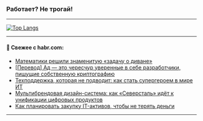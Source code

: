 ### Работает? Не трогай!

---
<!--
#### 🛠️ Technical stack:

![Java](https://img.shields.io/badge/Java-informational?logo=Oracle&style=flat&logoColor=white&color=FF4500)
![Kotlin](https://img.shields.io/badge/Kotlin-informational?logo=Kotlin&style=flat&logoColor=white&color=774D97)
![TS](https://img.shields.io/badge/TypeScript-informational?logo=typeScript&style=flat&logoColor=black&color=017acc)
![Python](https://img.shields.io/badge/Python-informational?logo=Python&style=flat&logoColor=black&color=ffdd54) <br>
![Spring](https://img.shields.io/badge/Spring-informational?logo=Spring&style=flat&logoColor=white&color=6DB33F) 
![SpringBoot](https://img.shields.io/badge/SpringBoot-informational?logo=SpringBoot&style=flat&logoColor=white&color=6DB33F)
![Nest](https://img.shields.io/badge/NestJS-informational?logo=NestJS&style=flat&logoColor=white&color=E0234E) 
![NodeJS](https://img.shields.io/badge/NodeJS-informational?logo=node.js&style=flat&logoColor=white&color=70A760)<br>
![PostgreSQL](https://img.shields.io/badge/PostgreSQL-informational?logo=PostgreSQL&style=flat&logoColor=white&color=DAA520)
![MongoDB](https://img.shields.io/badge/MongoDB-informational?logo=MongoDB&style=flat&logoColor=white&color=870000)
![Apache](https://img.shields.io/badge/Apache-informational?logo=apache&style=flat&logoColor=white&color=f74e28)

___ 
-->

<!--- #### 🛠️ : --->

[![Top Langs](https://github-readme-stats-82jvfl3w3-advtsettinggmailcoms-projects.vercel.app/api/top-langs/?username=zloylis&langs_count=10&hide_title=true&title_color=e6edf3&size_weight=0.5&count_weight=0.5&layout=compact&hide_progress=true&hide_border=true&theme=dracula)](https://github.com/zloylis)

<!---


####  :octocat:&nbsp;&nbsp; Статистика:

![GitHub stats](https://github-readme-stats-u2qms2cxw-advtsettinggmailcoms-projects.vercel.app/api?username=zloylis&show_icons=true&hide_border=true&theme=dracula&title_color=e6edf3&include_all_commits=true&count_private=true&hide_rank=false&hide_title=true&rank_icon=github)
-->
---

#### 💬 Свежее с habr.com:

<!-- BLOG-POST-LIST:START -->
- [Математики решили знаменитую «задачу о диване»](https://habr.com/ru/companies/cloud4y/articles/881132/?utm_source=habrahabr&utm_medium=rss&utm_campaign=881132)
- [[Перевод] Ад — это чересчур уверенные в себе разработчики, пишущие собственную криптографию](https://habr.com/ru/companies/ruvds/articles/881090/?utm_source=habrahabr&utm_medium=rss&utm_campaign=881090)
- [Техподдержка, которая не подводит: как стать супергероем в мире ИТ](https://habr.com/ru/companies/sigma/articles/880472/?utm_source=habrahabr&utm_medium=rss&utm_campaign=880472)
- [Мультибрендовая дизайн-система: как «Северсталь» идёт к унификации цифровых продуктов](https://habr.com/ru/companies/severstal/articles/881082/?utm_source=habrahabr&utm_medium=rss&utm_campaign=881082)
- [Как планировать закупку IT-активов, чтобы не терять деньги](https://habr.com/ru/companies/simpleone/articles/881060/?utm_source=habrahabr&utm_medium=rss&utm_campaign=881060)
<!-- BLOG-POST-LIST:END -->

---

